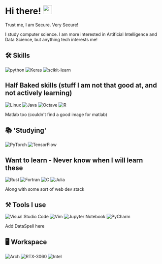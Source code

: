 # Hi there! <img src="https://media.giphy.com/media/hvRJCLFzcasrR4ia7z/giphy.gif" width="29px">

Trust me, I am Secure. Very Secure!

I study computer science. I am more interested in Artificial Intelligence and Data Science, but anything tech interests me!

## 🛠️ Skills

![python](https://img.shields.io/badge/Python-3776AB?style=for-the-badge&logo=python&logoColor=white)
![Keras](https://img.shields.io/badge/Keras-%23D00000.svg?style=for-the-badge&logo=Keras&logoColor=white)
![scikit-learn](https://img.shields.io/badge/scikit--learn-%23F7931E.svg?style=for-the-badge&logo=scikit-learn&logoColor=white)

## Half Baked skills (stuff I am not that good at, and not actively learning)
![Linux](https://img.shields.io/badge/Linux-FCC624?style=for-the-badge&logo=linux&logoColor=black)
![Java](https://img.shields.io/badge/java-%23ED8B00.svg?style=for-the-badge&logo=java&logoColor=white)
![Octave](https://img.shields.io/badge/OCTAVE-darkblue?style=for-the-badge&logo=octave&logoColor=fcd683)
![R](https://img.shields.io/badge/r-%23276DC3.svg?style=for-the-badge&logo=r&logoColor=white)

Matlab too (couldn't find a good image for matlab)


## 📚 'Studying'
![PyTorch](https://img.shields.io/badge/PyTorch-%23EE4C2C.svg?style=for-the-badge&logo=PyTorch&logoColor=white)
![TensorFlow](https://img.shields.io/badge/TensorFlow-%23FF6F00.svg?style=for-the-badge&logo=TensorFlow&logoColor=white)

## Want to learn - Never know when I will learn these
![Rust](https://img.shields.io/badge/rust-%23000000.svg?style=for-the-badge&logo=rust&logoColor=white)
![Fortran](https://img.shields.io/badge/Fortran-%23734F96.svg?style=for-the-badge&logo=fortran&logoColor=white)
![C](https://img.shields.io/badge/c-%2300599C.svg?style=for-the-badge&logo=c&logoColor=white)
![Julia](https://img.shields.io/badge/-Julia-9558B2?style=for-the-badge&logo=julia&logoColor=white)


Along with some sort of web dev stack

## ⚒️ Tools I use
![Visual Studio Code](https://img.shields.io/badge/Visual%20Studio%20Code-0078d7.svg?style=for-the-badge&logo=visual-studio-code&logoColor=white)
![Vim](https://img.shields.io/badge/VIM-%2311AB00.svg?style=for-the-badge&logo=vim&logoColor=white)
![Jupyter Notebook](https://img.shields.io/badge/jupyter-%23FA0F00.svg?style=for-the-badge&logo=jupyter&logoColor=white)
![PyCharm](https://img.shields.io/badge/pycharm-143?style=for-the-badge&logo=pycharm&logoColor=black&color=black&labelColor=green)

Add DataSpell here

## 🖥️ Workspace
![Arch](https://img.shields.io/badge/Arch%20Linux-1793D1?logo=arch-linux&logoColor=fff&style=for-the-badge)
![RTX-3060](https://img.shields.io/badge/NVIDIA-RTX_3060-76B900?style=for-the-badge&logo=nvidia&logoColor=white)
![Intel](https://img.shields.io/badge/Intel-Core_i7_11800H-0071C5?style=for-the-badge&logo=intel&logoColor=white)


